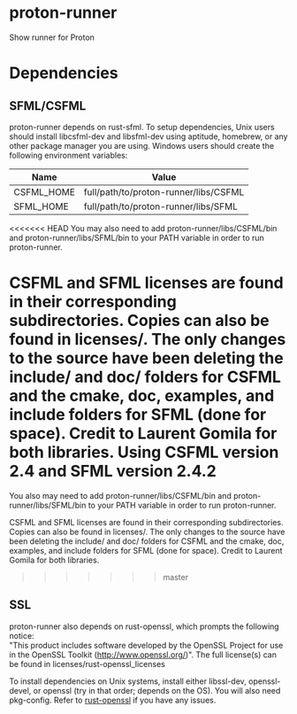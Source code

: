 # proton-runner
Show runner for Proton

# Dependencies

## SFML/CSFML
proton-runner depends on rust-sfml. To setup dependencies, Unix users should install libcsfml-dev and libsfml-dev using aptitude, homebrew, or any other package manager you are using. Windows users should create the following environment variables:  

|Name|Value|
|---|---|
|CSFML_HOME|full/path/to/proton-runner/libs/CSFML|
|SFML_HOME|full/path/to/proton-runner/libs/SFML|

<<<<<<< HEAD
You may also need to add proton-runner/libs/CSFML/bin and proton-runner/libs/SFML/bin to your PATH variable in order to run proton-runner.

CSFML and SFML licenses are found in their corresponding subdirectories. Copies can also be found in licenses/. The only changes to the source have been deleting the include/ and doc/ folders for CSFML and the cmake, doc, examples, and include folders for SFML (done for space). Credit to Laurent Gomila for both libraries. Using CSFML version 2.4 and SFML version 2.4.2
=======
You also may need to add proton-runner/libs/CSFML/bin and proton-runner/libs/SFML/bin to your PATH variable in order to run proton-runner.

CSFML and SFML licenses are found in their corresponding subdirectories. Copies can also be found in licenses/. The only changes to the source have been deleting the include/ and doc/ folders for CSFML and the cmake, doc, examples, and include folders for SFML (done for space). Credit to Laurent Gomila for both libraries.
>>>>>>> master

## SSL
proton-runner also depends on rust-openssl, which prompts the following notice:  
"This product includes software developed by the OpenSSL Project for use in the OpenSSL Toolkit (http://www.openssl.org/)". The full license(s) can be found in licenses/rust-openssl_licenses

To install dependencies on Unix systems, install either libssl-dev, openssl-devel, or openssl (try in that order; depends on the OS). You will also need pkg-config. Refer to [rust-openssl](https://github.com/sfackler/rust-openssl) if you have any issues.
